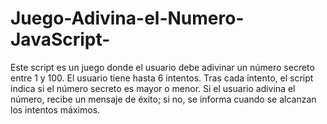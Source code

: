 # Juego-Adivina-el-Numero-JavaScript-
Este script es un juego donde el usuario debe adivinar un número secreto entre 1 y 100. El usuario tiene hasta 6 intentos. Tras cada intento, el script indica si el número secreto es mayor o menor. Si el usuario adivina el número, recibe un mensaje de éxito; si no, se informa cuando se alcanzan los intentos máximos.
